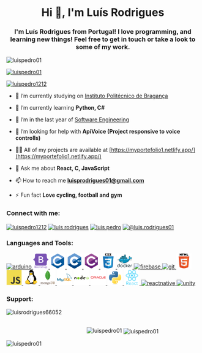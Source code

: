 <h1 align="center">Hi 👋, I'm Luís Rodrigues</h1>
<h3 align="center">I'm Luís Rodrigues from Portugal! I love programming, and learning new things! Feel free to get in touch or take a look to some of my work.</h3>

<p align="left"> <img src="https://komarev.com/ghpvc/?username=luispedro01&label=Profile%20views&color=0cedea&style=plastic" alt="luispedro01" /> </p>

<p align="left"> <a href="https://github.com/ryo-ma/github-profile-trophy"><img src="https://github-profile-trophy.vercel.app/?username=luispedro01" alt="luispedro01" /></a> </p>

<p align="left"> <a href="https://twitter.com/luispedro1212" target="blank"><img src="https://img.shields.io/twitter/follow/luispedro1212?logo=twitter&style=for-the-badge" alt="luispedro1212" /></a> </p>

- 🔭 I’m currently studying on [Instituto Politécnico de Bragança](https://portal3.ipb.pt/index.php/pt/)

- 🌱 I’m currently learning **Python, C#**

- 👯 I’m in the last year of [Software Engineering](https://portal3.ipb.pt/index.php/pt/guiaects/cursos/licenciaturas/curso?cod_escola=3043&cod_curso=9119)

- 🤝 I’m looking for help with **ApiVoice (Project responsive to voice controlls)**

- 👨‍💻 All of my projects are available at [https://myportefolio1.netlify.app/](https://myportefolio1.netlify.app/)

- 💬 Ask me about **React, C, JavaScript**

- 📫 How to reach me **luisprodrigues01@gmail.com**

- ⚡ Fun fact **Love cycling, football and gym**

<h3 align="left">Connect with me:</h3>
<p align="left">
<a href="https://twitter.com/luispedro1212" target="blank"><img align="center" src="https://raw.githubusercontent.com/rahuldkjain/github-profile-readme-generator/master/src/images/icons/Social/twitter.svg" alt="luispedro1212" height="30" width="40" /></a>
<a href="https://linkedin.com/in/luís rodrigues" target="blank"><img align="center" src="https://raw.githubusercontent.com/rahuldkjain/github-profile-readme-generator/master/src/images/icons/Social/linked-in-alt.svg" alt="luís rodrigues" height="30" width="40" /></a>
<a href="https://fb.com/luis pedro" target="blank"><img align="center" src="https://raw.githubusercontent.com/rahuldkjain/github-profile-readme-generator/master/src/images/icons/Social/facebook.svg" alt="luis pedro" height="30" width="40" /></a>
<a href="https://instagram.com/@luis.rodrigues01" target="blank"><img align="center" src="https://raw.githubusercontent.com/rahuldkjain/github-profile-readme-generator/master/src/images/icons/Social/instagram.svg" alt="@luis.rodrigues01" height="30" width="40" /></a>
</p>

<h3 align="left">Languages and Tools:</h3>
<p align="left"> <a href="https://www.arduino.cc/" target="_blank" rel="noreferrer"> <img src="https://cdn.worldvectorlogo.com/logos/arduino-1.svg" alt="arduino" width="40" height="40"/> </a> <a href="https://getbootstrap.com" target="_blank" rel="noreferrer"> <img src="https://raw.githubusercontent.com/devicons/devicon/master/icons/bootstrap/bootstrap-plain-wordmark.svg" alt="bootstrap" width="40" height="40"/> </a> <a href="https://www.cprogramming.com/" target="_blank" rel="noreferrer"> <img src="https://raw.githubusercontent.com/devicons/devicon/master/icons/c/c-original.svg" alt="c" width="40" height="40"/> </a> <a href="https://www.w3schools.com/cpp/" target="_blank" rel="noreferrer"> <img src="https://raw.githubusercontent.com/devicons/devicon/master/icons/cplusplus/cplusplus-original.svg" alt="cplusplus" width="40" height="40"/> </a> <a href="https://www.w3schools.com/cs/" target="_blank" rel="noreferrer"> <img src="https://raw.githubusercontent.com/devicons/devicon/master/icons/csharp/csharp-original.svg" alt="csharp" width="40" height="40"/> </a> <a href="https://www.w3schools.com/css/" target="_blank" rel="noreferrer"> <img src="https://raw.githubusercontent.com/devicons/devicon/master/icons/css3/css3-original-wordmark.svg" alt="css3" width="40" height="40"/> </a> <a href="https://www.docker.com/" target="_blank" rel="noreferrer"> <img src="https://raw.githubusercontent.com/devicons/devicon/master/icons/docker/docker-original-wordmark.svg" alt="docker" width="40" height="40"/> </a> <a href="https://firebase.google.com/" target="_blank" rel="noreferrer"> <img src="https://www.vectorlogo.zone/logos/firebase/firebase-icon.svg" alt="firebase" width="40" height="40"/> </a> <a href="https://git-scm.com/" target="_blank" rel="noreferrer"> <img src="https://www.vectorlogo.zone/logos/git-scm/git-scm-icon.svg" alt="git" width="40" height="40"/> </a> <a href="https://www.w3.org/html/" target="_blank" rel="noreferrer"> <img src="https://raw.githubusercontent.com/devicons/devicon/master/icons/html5/html5-original-wordmark.svg" alt="html5" width="40" height="40"/> </a> <a href="https://developer.mozilla.org/en-US/docs/Web/JavaScript" target="_blank" rel="noreferrer"> <img src="https://raw.githubusercontent.com/devicons/devicon/master/icons/javascript/javascript-original.svg" alt="javascript" width="40" height="40"/> </a> <a href="https://www.linux.org/" target="_blank" rel="noreferrer"> <img src="https://raw.githubusercontent.com/devicons/devicon/master/icons/linux/linux-original.svg" alt="linux" width="40" height="40"/> </a> <a href="https://www.mongodb.com/" target="_blank" rel="noreferrer"> <img src="https://raw.githubusercontent.com/devicons/devicon/master/icons/mongodb/mongodb-original-wordmark.svg" alt="mongodb" width="40" height="40"/> </a> <a href="https://www.mysql.com/" target="_blank" rel="noreferrer"> <img src="https://raw.githubusercontent.com/devicons/devicon/master/icons/mysql/mysql-original-wordmark.svg" alt="mysql" width="40" height="40"/> </a> <a href="https://nodejs.org" target="_blank" rel="noreferrer"> <img src="https://raw.githubusercontent.com/devicons/devicon/master/icons/nodejs/nodejs-original-wordmark.svg" alt="nodejs" width="40" height="40"/> </a> <a href="https://www.oracle.com/" target="_blank" rel="noreferrer"> <img src="https://raw.githubusercontent.com/devicons/devicon/master/icons/oracle/oracle-original.svg" alt="oracle" width="40" height="40"/> </a> <a href="https://www.python.org" target="_blank" rel="noreferrer"> <img src="https://raw.githubusercontent.com/devicons/devicon/master/icons/python/python-original.svg" alt="python" width="40" height="40"/> </a> <a href="https://reactjs.org/" target="_blank" rel="noreferrer"> <img src="https://raw.githubusercontent.com/devicons/devicon/master/icons/react/react-original-wordmark.svg" alt="react" width="40" height="40"/> </a> <a href="https://reactnative.dev/" target="_blank" rel="noreferrer"> <img src="https://reactnative.dev/img/header_logo.svg" alt="reactnative" width="40" height="40"/> </a> <a href="https://unity.com/" target="_blank" rel="noreferrer"> <img src="https://www.vectorlogo.zone/logos/unity3d/unity3d-icon.svg" alt="unity" width="40" height="40"/> </a> </p>

<h3 align="left">Support:</h3>
<p><a href="https://ko-fi.com/ko-fi.com/luisrodrigues66052"> <img align="left" src="https://cdn.ko-fi.com/cdn/kofi3.png?v=3" height="50" width="210" alt="luisrodrigues66052" /></a></p><br><br>

<p><img align="left" src="https://github-readme-stats.vercel.app/api/top-langs?username=luispedro01&show_icons=true&locale=en&layout=compact" alt="luispedro01" /></p>

<p>&nbsp;<img align="center" src="https://github-readme-stats.vercel.app/api?username=luispedro01&show_icons=true&theme=radical&locale=pt" alt="luispedro01" /></p>

<p><img align="center" src="https://github-readme-streak-stats.herokuapp.com/?user=luispedro01&" alt="luispedro01" /></p>
